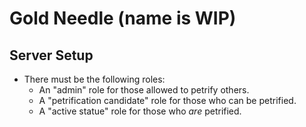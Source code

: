 # Gold Needle (name is WIP)

## Server Setup
- There must be the following roles:
	- An "admin" role for those allowed to petrify others.
	- A "petrification candidate" role for those who can be petrified.
	- A "active statue" role for those who *are* petrified.
